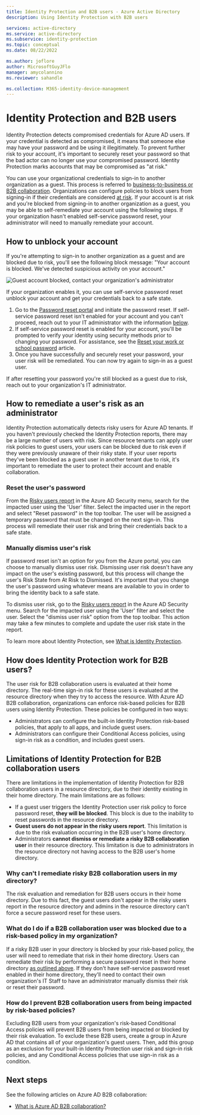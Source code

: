 ```yaml
---
title: Identity Protection and B2B users - Azure Active Directory
description: Using Identity Protection with B2B users

services: active-directory
ms.service: active-directory
ms.subservice: identity-protection
ms.topic: conceptual
ms.date: 08/22/2022

ms.author: joflore
author: MicrosoftGuyJFlo
manager: amycolannino
ms.reviewer: sahandle

ms.collection: M365-identity-device-management
---
```

# Identity Protection and B2B users

Identity Protection detects compromised credentials for Azure AD users. If your credential is detected as compromised, it means that someone else may have your password and be using it illegitimately. To prevent further risk to your account, it's important to securely reset your password so that the bad actor can no longer use your compromised password. Identity Protection marks accounts that may be compromised as "at risk."

You can use your organizational credentials to sign-in to another organization as a guest. This process is referred to [business-to-business or B2B collaboration](../external-identities/what-is-b2b.md). Organizations can configure policies to block users from signing-in if their credentials are considered [at risk](concept-identity-protection-risks.md). If your account is at risk and you're blocked from signing-in to another organization as a guest, you may be able to self-remediate your account using the following steps. If your organization hasn't enabled self-service password reset, your administrator will need to manually remediate your account.

## How to unblock your account 

If you're attempting to sign-in to another organization as a guest and are blocked due to risk, you'll see the following block message: "Your account is blocked. We've detected suspicious activity on your account." 

![Guest account blocked, contact your organization's administrator](./media/concept-identity-protection-b2b/risky-guest-user-blocked.png)

If your organization enables it, you can use self-service password reset unblock your account and get your credentials back to a safe state.
1. Go to the [Password reset portal](https://passwordreset.microsoftonline.com/) and initiate the password reset. If self-service password reset isn't enabled for your account and you can't proceed, reach out to your IT administrator with the information [below](#how-to-remediate-a-users-risk-as-an-administrator).
2. If self-service password reset is enabled for your account, you'll be prompted to verify your identity using security methods prior to changing your password. For assistance, see the [Reset your work or school password](https://support.microsoft.com/account-billing/reset-your-work-or-school-password-using-security-info-23dde81f-08bb-4776-ba72-e6b72b9dda9e) article.
3. Once you have successfully and securely reset your password, your user risk will be remediated. You can now try again to sign-in as a guest user.

If after resetting your password you're still blocked as a guest due to risk, reach out to your organization's IT administrator.

## How to remediate a user's risk as an administrator

Identity Protection automatically detects risky users for Azure AD tenants. If you haven't previously checked the Identity Protection reports, there may be a large number of users with risk. Since resource tenants can apply user risk policies to guest users, your users can be blocked due to risk even if they were previously unaware of their risky state. If your user reports they've been blocked as a guest user in another tenant due to risk, it's important to remediate the user to protect their account and enable collaboration. 

### Reset the user's password

From the [Risky users report](https://portal.azure.com/#blade/Microsoft_AAD_IAM/SecurityMenuBlade/RiskyUsers) in the Azure AD Security menu, search for the impacted user using the 'User' filter. Select the impacted user in the report and select "Reset password" in the top toolbar. The user will be assigned a temporary password that must be changed on the next sign-in. This process will remediate their user risk and bring their credentials back to a safe state.

### Manually dismiss user's risk

If password reset isn't an option for you from the Azure portal, you can choose to manually dismiss user risk. Dismissing user risk doesn't have any impact on the user's existing password, but this process will change the user's Risk State from At Risk to Dismissed. It's important that you change the user's password using whatever means are available to you in order to bring the identity back to a safe state. 

To dismiss user risk, go to the [Risky users report](https://portal.azure.com/#blade/Microsoft_AAD_IAM/SecurityMenuBlade/RiskyUsers) in the Azure AD Security menu. Search for the impacted user using the 'User' filter and select the user. Select the "dismiss user risk" option from the top toolbar. This action may take a few minutes to complete and update the user risk state in the report.

To learn more about Identity Protection, see [What is Identity Protection](overview-identity-protection.md).

## How does Identity Protection work for B2B users?

The user risk for B2B collaboration users is evaluated at their home directory. The real-time sign-in risk for these users is evaluated at the resource directory when they try to access the resource. With Azure AD B2B collaboration, organizations can enforce risk-based policies for B2B users using Identity Protection. These policies be configured in two ways:

- Administrators can configure the built-in Identity Protection risk-based policies, that apply to all apps, and include guest users.
- Administrators can configure their Conditional Access policies, using sign-in risk as a condition, and includes guest users.

## Limitations of Identity Protection for B2B collaboration users

There are limitations in the implementation of Identity Protection for B2B collaboration users in a resource directory, due to their identity existing in their home directory. The main limitations are as follows:

- If a guest user triggers the Identity Protection user risk policy to force password reset, **they will be blocked**. This block is due to the inability to reset passwords in the resource directory.
- **Guest users do not appear in the risky users report**. This limitation is due to the risk evaluation occurring in the B2B user's home directory.
- Administrators **cannot dismiss or remediate a risky B2B collaboration user** in their resource directory. This limitation is due to administrators in the resource directory not having access to the B2B user's home directory.

### Why can't I remediate risky B2B collaboration users in my directory?

The risk evaluation and remediation for B2B users occurs in their home directory. Due to this fact, the guest users don't appear in the risky users report in the resource directory and admins in the resource directory can't force a secure password reset for these users.

### What do I do if a B2B collaboration user was blocked due to a risk-based policy in my organization?

If a risky B2B user in your directory is blocked by your risk-based policy, the user will need to remediate that risk in their home directory. Users can remediate their risk by performing a secure password reset in their home directory [as outlined above](#how-to-unblock-your-account). If they don't have self-service password reset enabled in their home directory, they'll need to contact their own organization's IT Staff to have an administrator manually dismiss their risk or reset their password.

### How do I prevent B2B collaboration users from being impacted by risk-based policies?

Excluding B2B users from your organization's risk-based Conditional Access policies will prevent B2B users from being impacted or blocked by their risk evaluation. To exclude these B2B users, create a group in Azure AD that contains all of your organization's guest users. Then, add this group as an exclusion for your built-in Identity Protection user risk and sign-in risk policies, and any Conditional Access policies that use sign-in risk as a condition.

## Next steps

See the following articles on Azure AD B2B collaboration:

- [What is Azure AD B2B collaboration?](../external-identities/what-is-b2b.md)
